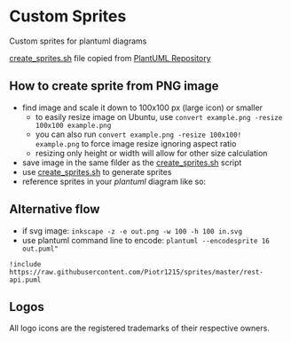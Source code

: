 # Custom Sprites
Custom sprites for plantuml diagrams

[create_sprites.sh](create_sprites.sh) file copied from [PlantUML Repository](https://github.com/plantuml/plantuml)

## How to create sprite from PNG image

- find image and scale it down to 100x100 px (large icon) or smaller
    - to easily resize image on Ubuntu, use `convert example.png -resize 100x100 example.png`
    - you can also run `convert example.png -resize 100x100! example.png` to force image resize ignoring aspect ratio
    - resizing only height or width will allow for other size calculation
- save image in the same filder as the [create_sprites.sh](create_sprites.sh) script
- use [create_sprites.sh](create_sprites.sh) to generate sprites
- reference sprites in your *plantuml* diagram like so:

## Alternative flow

- if svg image: `inkscape -z -e out.png -w 100 -h 100 in.svg`
- use plantuml command line to encode: `plantuml --encodesprite 16 out.puml"`

`!include https://raw.githubusercontent.com/Piotr1215/sprites/master/rest-api.puml`

## Logos

All logo icons are the registered trademarks of their respective owners.
